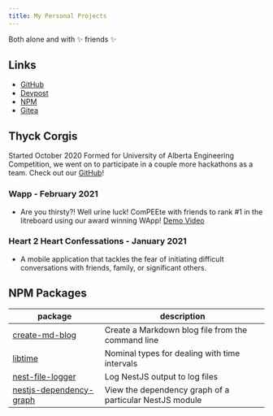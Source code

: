 ```yaml
---
title: My Personal Projects
---
```


Both alone and with :sparkles: friends :sparkles:

## Links

- [GitHub](https://github.com/cbebe)
- [Devpost](https://devpost.com/charlesancheta)
- [NPM](https://npmjs.com/~cbebe)
- [Gitea](https://git.thyck.top/)

## Thyck Corgis

Started October 2020 Formed for University of Alberta Engineering Competition, we went on to participate in a couple
more hackathons as a team. Check out our [GitHub](https://github.com/thyckcorgis)!

### Wapp - February 2021

- Are you thirsty?! Well urine luck! ComPEEte with friends to rank #1 in the litreboard using our award winning WApp!
  [Demo Video](https://youtu.be/BXuvQGEnreE)

### Heart 2 Heart Confessations - January 2021

- A mobile application that tackles the fear of initiating difficult conversations with friends, family, or significant
  others.

## NPM Packages

<!--TODO: Use script for this -->
| package                                                        | description                                       
| -------------------------------------------------------------- | ------------------------------------------------- |
| [create-md-blog](https://www.npmjs.com/package/create-md-blog) | Create a Markdown blog file from the command line |
| [libtime](https://www.npmjs.com/package/libtime) | Nominal types for dealing with time intervals |
| [nest-file-logger](https://www.npmjs.com/package/nest-file-logger) | Log NestJS output to log files |
| [nestjs-dependency-graph](https://www.npmjs.com/package/nestjs-dependency-graph) | View the dependency graph of a particular NestJS module |